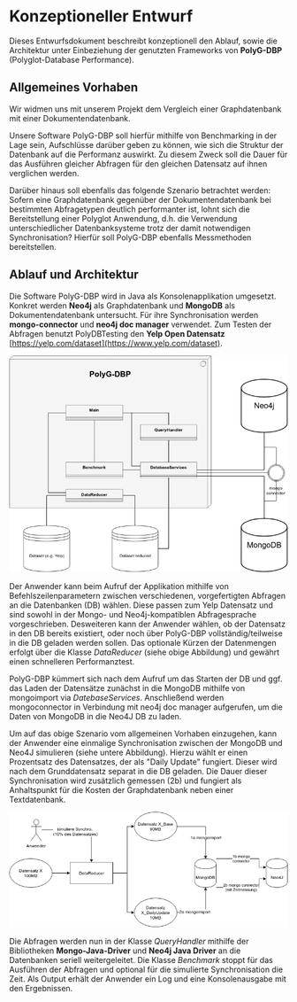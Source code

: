 # Konzeptioneller Entwurf

Dieses Entwurfsdokument beschreibt konzeptionell den Ablauf, sowie die Architektur unter Einbeziehung der genutzten Frameworks von **PolyG-DBP** (Polyglot-Database Performance).

## Allgemeines Vorhaben
Wir widmen uns mit unserem Projekt dem Vergleich einer Graphdatenbank mit einer Dokumentendatenbank.

Unsere Software PolyG-DBP soll hierfür mithilfe von Benchmarking in der Lage sein, Aufschlüsse darüber geben zu können, wie sich die Struktur der Datenbank auf die Performanz auswirkt. Zu diesem Zweck soll die Dauer für das Ausführen gleicher Abfragen für den gleichen Datensatz auf ihnen verglichen werden.

Darüber hinaus soll ebenfalls das folgende Szenario betrachtet werden: Sofern eine Graphdatenbank gegenüber der Dokumentendatenbank bei bestimmten Abfragetypen deutlich performanter ist, lohnt sich die Bereitstellung einer Polyglot Anwendung, d.h. die Verwendung unterschiedlicher Datenbanksysteme trotz der damit notwendigen Synchronisation? Hierfür soll  PolyG-DBP ebenfalls Messmethoden bereitstellen. 

## Ablauf und Architektur

Die Software PolyG-DBP wird in Java als Konsolenapplikation umgesetzt.
Konkret werden **Neo4j** als Graphdatenbank und **MongoDB** als Dokumentendatenbank untersucht. Für ihre Synchronisation werden **mongo-connector** und **neo4j doc manager** verwendet.
Zum Testen der Abfragen benutzt PolyDBTesting den **Yelp Open Datensatz** [https://yelp.com/dataset](https://www.yelp.com/dataset).

![Architektur](architecture.png "Architektur")

Der Anwender kann beim Aufruf der Applikation mithilfe von Befehlszeilenparametern zwischen verschiedenen, vorgefertigten Abfragen an die Datenbanken (DB) wählen. Diese passen zum Yelp Datensatz und sind sowohl in der Mongo- und Neo4j-kompatiblen Abfragesprache vorgeschrieben. Desweiteren kann der Anwender wählen, ob der Datensatz in den DB bereits existiert, oder noch über PolyG-DBP vollständig/teilweise in die DB geladen werden sollen. Das optionale Kürzen der Datenmengen erfolgt über die Klasse *DataReducer* (siehe obige Abbildung) und gewährt einen schnelleren Performanztest. 

PolyG-DBP kümmert sich nach dem Aufruf um das Starten der DB und ggf. das Laden der Datensätze zunächst in die MongoDB mithilfe von mongoimport via *DatebaseServices*. Anschließend werden mongoconnector in Verbindung mit neo4j doc manager aufgerufen, um die Daten von MongoDB in die Neo4J DB zu laden. 

Um auf das obige Szenario vom allgemeinen Vorhaben einzugehen, kann der Anwender eine einmalige Synchronisation zwischen der MongoDB und Neo4J simulieren (siehe untere Abbildung). Hierzu wählt er einen Prozentsatz des Datensatzes, der als "Daily Update" fungiert. Dieser wird nach dem Grunddatensatz separat in die DB geladen. Die Dauer dieser Synchronisation wird zusätzlich gemessen (2b) und fungiert als Anhaltspunkt für die Kosten der Graphdatenbank neben einer Textdatenbank. 

![Synchronisation](synchro.png "Synchonisation")

Die Abfragen werden nun in der Klasse *QueryHandler*  mithilfe der Bibliotheken **Mongo-Java-Driver** und **Neo4j Java Driver** an die Datenbanken seriell weitergeleitet. Die Klasse *Benchmark* stoppt für das Ausführen der Abfragen und optional für die simulierte Synchronisation die Zeit.
Als Output erhält der Anwender ein Log und eine Konsolenausgabe mit den Ergebnissen.
